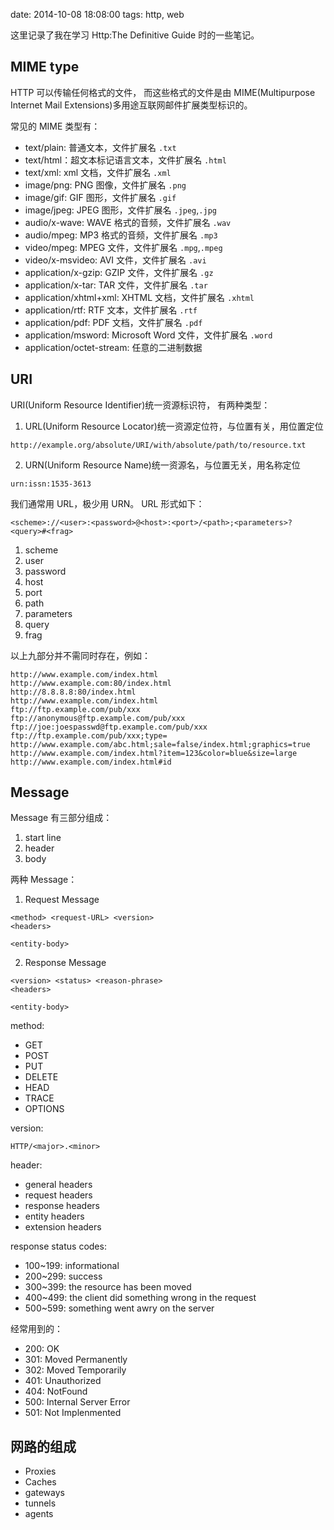 date: 2014-10-08 18:08:00
tags: http, web

这里记录了我在学习 Http:The Definitive Guide 时的一些笔记。


## MIME type

HTTP 可以传输任何格式的文件，
而这些格式的文件是由 MIME(Multipurpose Internet Mail Extensions)多用途互联网邮件扩展类型标识的。

常见的 MIME 类型有：

* text/plain: 普通文本，文件扩展名 `.txt`
* text/html：超文本标记语言文本，文件扩展名 `.html`
* text/xml: xml 文档，文件扩展名 `.xml`
* image/png: PNG 图像，文件扩展名 `.png`
* image/gif: GIF 图形，文件扩展名 `.gif`
* image/jpeg: JPEG 图形，文件扩展名 `.jpeg`,`.jpg`
* audio/x-wave: WAVE 格式的音频，文件扩展名 `.wav`
* audio/mpeg: MP3 格式的音频，文件扩展名 `.mp3`
* video/mpeg: MPEG 文件，文件扩展名 `.mpg`,`.mpeg`
* video/x-msvideo: AVI 文件，文件扩展名 `.avi`
* application/x-gzip: GZIP 文件，文件扩展名 `.gz`
* application/x-tar: TAR 文件，文件扩展名 `.tar`
* application/xhtml+xml: XHTML 文档，文件扩展名 `.xhtml`
* application/rtf: RTF 文本，文件扩展名 `.rtf`
* application/pdf: PDF 文档，文件扩展名 `.pdf`
* application/msword: Microsoft Word 文件，文件扩展名 `.word`
* application/octet-stream: 任意的二进制数据


## URI

URI(Uniform Resource Identifier)统一资源标识符，
有两种类型：

1. URL(Uniform Resource Locator)统一资源定位符，与位置有关，用位置定位

```
http://example.org/absolute/URI/with/absolute/path/to/resource.txt
```

2. URN(Uniform Resource Name)统一资源名，与位置无关，用名称定位

```
urn:issn:1535-3613
```

我们通常用 URL，极少用 URN。
URL 形式如下：

```
<scheme>://<user>:<password>@<host>:<port>/<path>;<parameters>?<query>#<frag>
```

1. scheme
1. user
1. password
1. host
1. port
1. path
1. parameters
1. query
1. frag

以上九部分并不需同时存在，例如：

```
http://www.example.com/index.html
http://www.example.com:80/index.html
http://8.8.8.8:80/index.html
http://www.example.com/index.html
ftp://ftp.example.com/pub/xxx
ftp://anonymous@ftp.example.com/pub/xxx
ftp://joe:joespasswd@ftp.example.com/pub/xxx
ftp://ftp.example.com/pub/xxx;type=
http://www.example.com/abc.html;sale=false/index.html;graphics=true
http://www.example.com/index.html?item=123&color=blue&size=large
http://www.example.com/index.html#id
```


## Message

Message 有三部分组成：

1. start line
1. header
1. body

两种 Message：

1. Request Message

```
<method> <request-URL> <version>
<headers>

<entity-body>
```

2. Response Message

```
<version> <status> <reason-phrase>
<headers>

<entity-body>
```

method:

* GET
* POST
* PUT
* DELETE
* HEAD
* TRACE
* OPTIONS

version:

```
HTTP/<major>.<minor>
```

header:

* general headers
* request headers
* response headers
* entity headers
* extension headers

response status codes:

* 100~199: informational
* 200~299: success
* 300~399: the resource has been moved
* 400~499: the client did something wrong in the request
* 500~599: something went awry on the server

经常用到的：

* 200: OK
* 301: Moved Permanently
* 302: Moved Temporarily
* 401: Unauthorized
* 404: NotFound
* 500: Internal Server Error
* 501: Not Implenmented


## 网路的组成

* Proxies
* Caches
* gateways
* tunnels
* agents

